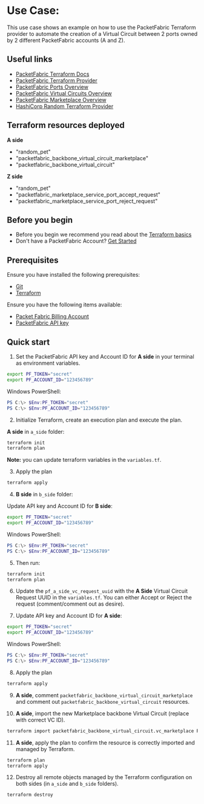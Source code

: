 # Use Case: 

This use case shows an example on how to use the PacketFabric Terraform provider 
to automate the creation of a Virtual Circuit between 2 ports owned by 2 different PacketFabric accounts (A and Z).

## Useful links

- [PacketFabric Terraform Docs](https://docs.packetfabric.com/api/terraform/)
- [PacketFabric Terraform Provider](https://registry.terraform.io/providers/PacketFabric/packetfabric)
- [PacketFabric Ports Overview](https://docs.packetfabric.com/ports/)
- [PacketFabric Virtual Circuits Overview](https://docs.packetfabric.com/vc/)
- [PacketFabric Marketplace Overview](https://docs.packetfabric.com/eco/overview/)
- [HashiCorp Random Terraform Provider](https://registry.terraform.io/providers/hashicorp/random)

## Terraform resources deployed

**A side**

- "random_pet"
- "packetfabric_backbone_virtual_circuit_marketplace"
- "packetfabric_backbone_virtual_circuit"

**Z side**

- "random_pet"
- "packetfabric_marketplace_service_port_accept_request"
- "packetfabric_marketplace_service_port_reject_request"

## Before you begin

- Before you begin we recommend you read about the [Terraform basics](https://www.terraform.io/intro)
- Don't have a PacketFabric Account? [Get Started](https://docs.packetfabric.com/intro/)

## Prerequisites

Ensure you have installed the following prerequisites:

- [Git](https://git-scm.com/downloads)
- [Terraform](https://learn.hashicorp.com/tutorials/terraform/install-cli)

Ensure you have the following items available:

- [Packet Fabric Billing Account](https://docs.packetfabric.com/api/examples/account_uuid/)
- [PacketFabric API key](https://docs.packetfabric.com/admin/my_account/keys/)

## Quick start

1. Set the PacketFabric API key and Account ID for **A side** in your terminal as environment variables.

```sh
export PF_TOKEN="secret"
export PF_ACCOUNT_ID="123456789"
```

Windows PowerShell:
```powershell
PS C:\> $Env:PF_TOKEN="secret"
PS C:\> $Env:PF_ACCOUNT_ID="123456789"
```

2. Initialize Terraform, create an execution plan and execute the plan.

**A side** in `a_side` folder:

```sh
terraform init
terraform plan
```

**Note:** you can update terraform variables in the ``variables.tf``.

3. Apply the plan

```sh
terraform apply
```

4. **B side** in `b_side` folder:

Update API key and Account ID for **B side**:

```sh
export PF_TOKEN="secret"
export PF_ACCOUNT_ID="123456789"
```

Windows PowerShell:
```powershell
PS C:\> $Env:PF_TOKEN="secret"
PS C:\> $Env:PF_ACCOUNT_ID="123456789"
```

5. Then run:

```sh
terraform init
terraform plan
```

6. Update the `pf_a_side_vc_request_uuid` with the **A Side** Virtual Circuit Request UUID in the `variables.tf`.
You can either Accept or Reject the request (comment/comment out as desire).

7. Update API key and Account ID for **A side**:

```sh
export PF_TOKEN="secret"
export PF_ACCOUNT_ID="123456789"
```

Windows PowerShell:
```powershell
PS C:\> $Env:PF_TOKEN="secret"
PS C:\> $Env:PF_ACCOUNT_ID="123456789"
```

8. Apply the plan

```sh
terraform apply
```

9. **A side**, comment `packetfabric_backbone_virtual_circuit_marketplace` and comment out `packetfabric_backbone_virtual_circuit` resources.

10. **A side**, import the new Marketplace backbone Virtual Circuit (replace with correct VC ID).

```sh
terraform import packetfabric_backbone_virtual_circuit.vc_marketplace PF-DC-PHX-NYC-1751589-PF 
```

11. **A side**, apply the plan to confirm the resource is correctly imported and managed by Terraform.

```sh
terraform plan
terraform apply
```

12. Destroy all remote objects managed by the Terraform configuration on both sides (in `a_side` and `b_side` folders).

```sh
terraform destroy
```
